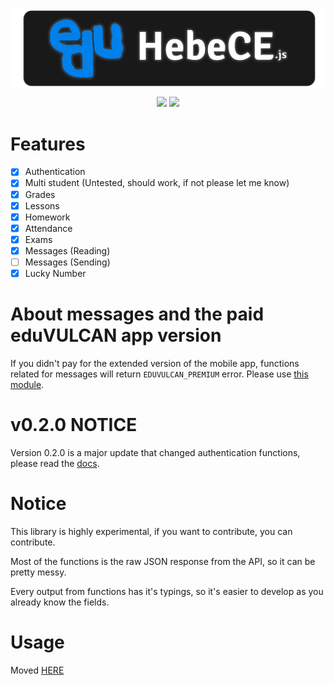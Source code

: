 <img align="center" src="/assets/hebece.png">
<div align="center">
<p>
<a href="https://www.npmjs.com/package/hebece"><img src="https://img.shields.io/npm/v/hebece.svg"></a>
<a href="https://www.npmjs.com/package/hebece"><img src="https://img.shields.io/npm/dm/hebece.svg"></a>
</p>
</div>

# Features

- [x] Authentication
- [x] Multi student (Untested, should work, if not please let me know)
- [x] Grades
- [x] Lessons
- [x] Homework
- [x] Attendance
- [x] Exams
- [x] Messages (Reading)
- [ ] Messages (Sending)
- [x] Lucky Number

# About messages and the paid eduVULCAN app version
If you didn't pay for the extended version of the mobile app, functions related for messages will return `EDUVULCAN_PREMIUM` error.
Please use [this module](https://npmjs.com/@hebece/addon-prometheusweb).

# v0.2.0 NOTICE
Version 0.2.0 is a major update that changed authentication functions, please read the [docs](https://hebece.hypedevs.lol).

# Notice
This library is highly experimental, if you want to contribute, you can contribute.

Most of the functions is the raw JSON response from the API, so it can be pretty messy.

Every output from functions has it's typings, so it's easier to develop as you already know the fields.

# Usage

Moved [HERE](https://motylek.gitbook.io/hebece/)
